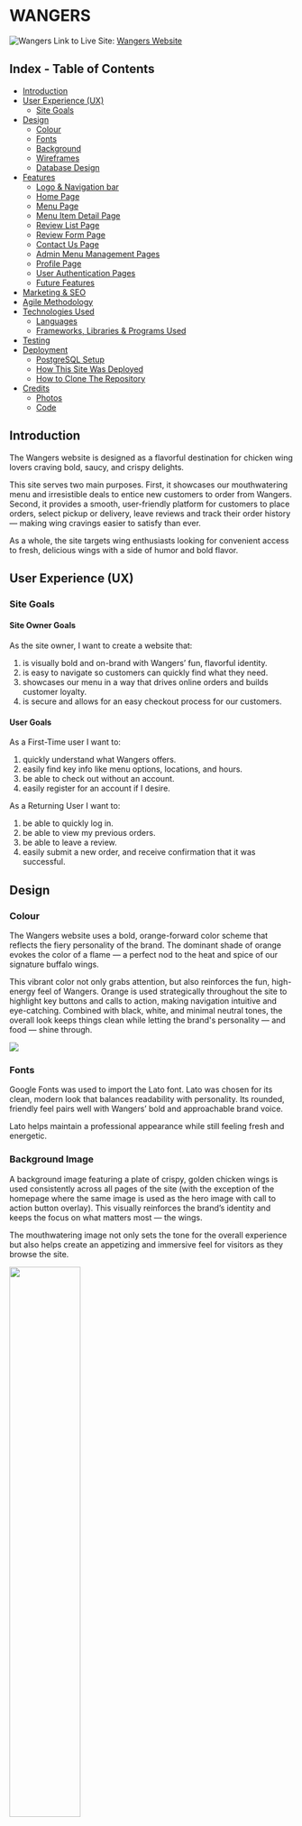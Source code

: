 # WANGERS

![Wangers](static/documentation/wangers.jpg)
Link to Live Site: [Wangers Website](https://wangers-d543b0386356.herokuapp.com/)

## Index - Table of Contents
* [Introduction](#introduction)
* [User Experience (UX)](#user-experience-ux) 
    * [Site Goals](#site-goals) 
* [Design](#design)
    * [Colour](#colour)
    * [Fonts](#fonts)
    * [Background](#background-image)
    * [Wireframes](#wireframes)
    * [Database Design](#database-design-and-erd)
* [Features](#features)
    * [Logo & Navigation bar](#logo-and-navigation-bar)
    * [Home Page](#home-page)
    * [Menu Page](#menu-page)
    * [Menu Item Detail Page](#menu-item-detail-page)
    * [Review List Page](#review-list-page)
    * [Review Form Page](#review-form-page)
    * [Contact Us Page](#contact-us-page)
    * [Admin Menu Management Pages](#admin-menu-management-pages)
    * [Profile Page](#profile-page)
    * [User Authentication Pages](#user-authentication-pages)
    * [Future Features](#future-features)
* [Marketing & SEO](#marketing--seo)
* [Agile Methodology](#agile-methodology)
* [Technologies Used](#technologies-used)
    * [Languages](#languages)
    * [Frameworks, Libraries & Programs Used](#frameworks-libraries--programs-used)
* [Testing](#testing)
* [Deployment](#deployment)
    * [PostgreSQL Setup](#postgresql-setup)
    * [How This Site Was Deployed](#how-this-site-was-deployed)
    * [How to Clone The Repository](#how-to-clone-the-repository)
* [Credits](#credits)
    * [Photos](#photos)
    * [Code](#code)


## Introduction
The Wangers website is designed as a flavorful destination for chicken wing lovers craving bold, saucy, and crispy delights.

This site serves two main purposes. First, it showcases our mouthwatering menu and irresistible deals to entice new customers to order from Wangers. Second, it provides a smooth, user-friendly platform for customers to place orders, select pickup or delivery, leave reviews and track their order history — making wing cravings easier to satisfy than ever.

As a whole, the site targets wing enthusiasts looking for convenient access to fresh, delicious wings with a side of humor and bold flavor.

## User Experience (UX)

### Site Goals

#### Site Owner Goals

As the site owner, I want to create a website that:
1. is visually bold and on-brand with Wangers’ fun, flavorful identity.  
2. is easy to navigate so customers can quickly find what they need.  
3. showcases our menu in a way that drives online orders and builds customer loyalty.
4. is secure and allows for an easy checkout process for our customers.   

#### User Goals

As a First-Time user I want to:
1. quickly understand what Wangers offers. 
2. easily find key info like menu options, locations, and hours.  
3. be able to check out without an account.
4. easily register for an account if I desire. 

As a Returning User I want to:
1. be able to quickly log in.
2. be able to view my previous orders. 
3. be able to leave a review.
4. easily submit a new order, and receive confirmation that it was successful. 


## Design

### Colour
The Wangers website uses a bold, orange-forward color scheme that reflects the fiery personality of the brand. The dominant shade of orange evokes the color of a flame — a perfect nod to the heat and spice of our signature buffalo wings.

This vibrant color not only grabs attention, but also reinforces the fun, high-energy feel of Wangers. Orange is used strategically throughout the site to highlight key buttons and calls to action, making navigation intuitive and eye-catching. Combined with black, white, and minimal neutral tones, the overall look keeps things clean while letting the brand's personality — and food — shine through.

<img src="media/readme/color_palette.png">

### Fonts
Google Fonts was used to import the Lato font. Lato was chosen for its clean, modern look that balances readability with personality. Its rounded, friendly feel pairs well with Wangers’ bold and approachable brand voice.

Lato helps maintain a professional appearance while still feeling fresh and energetic.

### Background Image
A background image featuring a plate of crispy, golden chicken wings is used consistently across all pages of the site (with the exception of the homepage where the same image is used as the hero image with call to action button overlay). This visually reinforces the brand’s identity and keeps the focus on what matters most — the wings. 

The mouthwatering image not only sets the tone for the overall experience but also helps create an appetizing and immersive feel for visitors as they browse the site.

<img src="media/hero.webp" width="50%">

### Wireframes

The  wireframes were created in Balsamiq to outline the basic structure of the site. These wireframes were kept simple, reflecting a clean professional minimalist design approach.

<details><summary>Home Page</summary>
<img src="media/readme/wireframes/home.png">
<img src="media/readme/wireframes/home_tablet.png">
<img src="media/readme/wireframes/home_mobile.png">
</details>
<details><summary>Menu Page</summary>
<img src="media/readme/wireframes/menu.png">
<img src="media/readme/wireframes/menu_tablet.png">
</details>
<details><summary>Menu Detail Page</summary>
<img src="media/readme/wireframes/menu_detail.png">
<img src="media/readme/wireframes/menu_detail_tablet.png">
</details>
<details><summary>Review List Page</summary>
<img src="media/readme/wireframes/reviews.png">
<img src="media/readme/wireframes/reviews_tablet.png">
</details>
<details><summary>Review Form Page</summary>
<img src="media/readme/wireframes/review_form.png">
<img src="media/readme/wireframes/review_form_tablet.png">
</details>
<details><summary>Contact Page</summary>
<img src="media/readme/wireframes/contact.png">
<img src="media/readme/wireframes/contact_tablet.png">
</details>
<details><summary>Profile Page</summary>
<img src="media/readme/wireframes/my_profile.png">
<img src="media/readme/wireframes/my_profile_tablet.png">
</details>
<details><summary>Admin Menu Management Page </summary>
<img src="media/readme/wireframes/menu_management.png">
<img src="media/readme/wireframes/menu_management_tablet.png">
</details>


### Database Design and ERD
The databse for the  ***Wangers Website** is designed to efficiently manage customer orders, menu items, sauces, add ons, mailing lists, and user profiles while ensuring flexibility for future development.

The core entities in the database include:

- Users: Users are linked to their respective meal orders.
- 
- 
- 
- 
- 

This relational structure ensures data integrity and allows for efficient retrieval of menu items, optional extras, current & past orders, and dietary restrictions. 

<img src="static/documentation/ERD.jpeg">


## Features

### Logo and Navigation Bar

- A simple and interactive Logo and Navigation Bar are located at the top of each page.
- The Logo links back to the homepage from any page throughout the site as this is a behaviour that would be expected by the user.
- The navigation bar is located in the same position on each page and provides links to various pages of the website.
- The navigation bar contains a Cart Icon with a dymanically updting order total so users can easily see how much they are going to spend. 
- A My Account icon is available in the navbar at all times, containing a dropdown that changes based on a user's authentication status.
    - If an unauthenticatied user is visiting the site, the dropdown provides access to the Log In & Registration Pages.
    - If a user is authenticated, the dropdown provides access to the My Profile page and a Sign Out option.
    - If a user is authenticated as a superuser, the dropdown additionally provides access to Menu Management pages. 
- The page that the user is actively using is underlined in the navigation bar to provide a clear view of which page they are currently on. Animation is used on the underline to provide a playful visual experience for the user. 
- The navigation bar is fully responsive on all screen sizes and collapses to a toggler on smaller screen sizes for ease of use.

<img src="media/readme/navbar.jpg">
<img src="media/readme/navbar_tablet.jpg">
    <details><summary>My Account Detail Views</summary>
        <img src="media/readme/navbar_logged_in.jpg">
        <img src="media/readme/navbar_logged_out.jpg">
    </details>


### Home Page
- The Home page conatins a hero image and text overlay that clearly communicates the purpose of the website.
- A button stating "Order Now" is also included in the text overlay as a call to action for the user. This serves as a quick link to the Menu page where users can easily view menu items and add them to their cart for purchase. 

<img src="media/readme/hero_ss.jpg">

- Below the hero image is a small section with some basic information about the company and a few key points to help sell our services. The text is black on a white background for simplicity and a clean look. 

- Below the information section is a final section where users can sign up for a newsletter. It is a simple form with one form field allowing for a quick easy sign up. 

<img src="media/readme/home_ss.jpg">

### Menu Page
- The Menu Page renders all menu items by default and sorts them based on their category into appropriate subheadings. 
- Each item card contains an image of the item, name, and price.
- If a superuser is logged in, the page also contains links to edit and delete the menu items. 
- A search and filter feature have been implemented to help users find what they are looking for more easily as the menu grows in size. 


<img src="media/readme/menu_ss.jpg">

### Menu Detial Page
- The Menu Detail page is where users can add items to their cart. 
- Users will be directed to this page after clicking on a specific item on the Menu page.
- All relevant information about the item is listed here including name, image,description, price, and dietary information.
- Features are availble here to add a Sauce and any relevant Add-Ons, as well as adjust the quantity desired before adding to the Cart.
- There are both Add to Cart and Keep Shopping Buttons at the bottom of the screen for easy navigation. 


<img src="media/readme/menu_detail_ss.jpg">


### User Authentication Pages
- The site contains three main user authentication pages: Registration, Log In, and Log Out.
- They are all styled consistently in a black and white theme.
- They all have sumbission buttons that are styled with the same bold orange color that is seen throughout the site.  
- The sign out feature also contains a buffer page to confirm the user's desire to sign out of their account. 

<img src="media/readme/register_ss.jpg">
<img src="media/readme/login_ss.jpg">
<img src="media/readme/signout_ss.jpg">

### Profile Page
- The profile page contains a form where users are able to manipulate backend user data from the portal, including default delivery information. This information can also be updated via the checkout page.
- The profile page also contains a list of past orders. 

<img src="media/readme/profile_ss.jpg">

### User Reviews Page
- The review page contains a list of all user reviews.
- Search and filter functionality exists so users can find reviews containing specific keywords or linked to a specific menu item.
- There is a like feature implemeneted so authenticated users can interact with the reviews. 
- A button at the bottom of the review page directs users to another page where they can submit a review of their own. 

<img src="media/readme/reviews_ss.jpg">
<img src="media/readme/review_form_ss.jpg">

### Contact/Feeback Page
- The contact page conatins a form that will allow the user to send an email to the admin team. It is paired with both a confirmation email and a website pop up to inform the user that their message has been submitted. 

<img src="media/readme/contact_ss.jpg">

### User Feedback Messages
- Feedback messages are present throughout the site to confirm to a user that they were successful in signing in, signing out, placing an order, updating an order, updating their profile, etc. 

### Future Features
1.  Special Offers & Discounts - A section containing special offers can be used to feature meal deals, game day specials, as well as other coupons and promotions to entice users to order. 

2. Loyalty Reward Program - Another feature can be added to the profile section to track reward points based on users past orders and provide them with free items or money off orders when they reach a certain threshold. 


## Marketing & SEO
For detailed Mareting & SEO research, refer to the [Marketing Documentation](MARKETING.md)


## Agile Methodology

This project was developed using the AGILE Methodology, a [Project Kanban Board](https://github.com/users/MichelleDuda/projects/6), and [Project Milestones](https://github.com/MichelleDuda/wangers-pp5/milestones). This approach helped to create a systematic approach to building my site while allowing for flexibility for priority based decision making. 

In order to effectively manage the development, I utilized GitHub Projects, and was able to break tasks down into user stories for better manageability. As the issues were addressed they were moved from the to-do list to the in progress section, where commit messages were tied to them before they were closed out after the features were tested and deployed. 



## Technologies Used


### Languages
- HTML
- CSS
- Javascript
- Python

### Frameworks, Libraries & Programs Used
- [Heruko](https://www.heroku.com/) was used to deploy this project.
- [Visual Studio](https://code.visualstudio.com/) was the local IDE utilized for development. 
- [GitHub](https://github.com/) was used for version control and code hosting.
- [Google Fonts](https://fonts.google.com) was used for the fonts: Lato.
- [Font Awesome](https://fontawesome.com/) was used for various icons in the footer and headings of the pages. 
- [Balsamiq](https://balsamiq.com/) was used to create the wireframes.
- [Lucid Chart](https://www.lucidchart.com/) was used to creat the Entity Relationship Diagram
- [CI Python Linter](https://pep8ci.herokuapp.com/)
- [CSS-Valitador](#https://jigsaw.w3.org/css-validator/) was used for CSS validation
- [W3C](https://validator.w3.org/) was used for HTML validation
- PostgreSQL
- [Django](https://www.djangoproject.com/) was used as the backend framework.
- [Bootstrap](https://getbootstrap.com/) was used for responsive front-end styling and layout.  
- [Django Allauth](https://django-allauth.readthedocs.io/en/latest/) was used for user authentication and registration.  
- [OAuthLib](https://oauthlib.readthedocs.io/en/latest/) was used to support OAuth-based authentication flows.  
- [AWS (Amazon Web Services)](https://aws.amazon.com/) was used to host static and media files via AWS S3.  
- [Stripe](https://stripe.com/) was used to handle secure online payment processing. 
- [Django-Crispy-Forms](https://django-crispy-forms.readthedocs.io/en/latest/) – Used to render Django forms elegantly with minimal code.  
- [Gunicorn](https://gunicorn.org/) – A WSGI HTTP server for deploying the Django app on Heroku.  
- [Pillow](https://python-pillow.org/) – Python Imaging Library used for image handling (e.g., profile pictures, product images).   
- [Django-Storages](https://django-storages.readthedocs.io/en/latest/) – Manages media and static file storage via AWS S3.  


## Testing
For detailed testing results, refer to the [Testing Documentation](TESTING.md)

## Deployment

### PostgreSQL Setup
1. Create a New Database Instance
2. Retrieve Database URL from your account dashboard.
3. Store the Database URL in env.py file as follows:
        import os
        os.environ["DATABASE_URL"] = "<your_postgres_connection_url>"
4. Ensure your env.py file is in gitignore
5. Add DATABASE_URL to Heroku Config Vars by navigating to Settings>Reveal Config Vars and adding:  
    - Key: `DATABASE_URL`  
    - Value: `<your_postgres_connection_url>`  

### How This Site Was Deployed
This site was deployed via Heroku.
1. Log into Heroku (https://www.heroku.com).
2. Click on Create 'New App' button.
3. Name the app & choose your region. Click 'Create App' button.
4. Go to the Settings Tab.
5. In the Config Vars section, click 'Reveal Config Vars' button.
  - Enter DATABASE_URL in the key field and enter the actual URL in the value field. Then click 'Add' button.
  - Enter SECRET_KEY in the key field and enter the actual secret key in the value field. Then click 'Add' button.
  - ENTER USE_AWS in the key field and enter True in the value field. Then click 'Add' button.
  - Repeat for all variables in the env.py file.
6. Go to the Deploy Tab.
7. Select GitHub in the Deployment Method section.
8. Confirm to connect to GitHub.
9. Search for repository name and click Connect.
10. Make sure branch is set to main and click 'Deploy Branch' button in Manual Deploy section. .

### How to Clone the Repository

To Clone this repository:
1. Navigate to [https://github.com/MichelleDuda/wangers-pp5](https://github.com/MichelleDuda/wangers-pp5).
2. Click on the "<> Code" button.
3. Copy the URL for the repository using HTTPS, SSH, or GitHub CLI. 
4. Open Git Bash.
5. Change the working directory to the location you want to clone the directory to. 
6. Type git clone and paste the URL that was copied earlier. 
7. Press Enter to begin the clone process. 



## Credits

### Photos
1. [hero.webp](https://www.pexels.com/photo/salmon-dish-with-vegetables-1516415/) by Valeria Boltneva from Pexels.  
2. [Buffalo Chicken Wrap](https://www.pexels.com/photo/close-up-shot-of-shawarma-6416559/) by rajdeepcraft from Pexels.  
3. [Apple Pie](https://www.pexels.com/photo/sliced-bread-on-white-ceramic-plate-6148194/) by ROMAN ODINTSOV from Pexels.  
4. [Glass of Milk (Facebook page)](https://www.pexels.com/photo/grayscale-photography-of-glass-of-milk-2198626/) by Alexas Fotos from Pexels.  
5. [Hot Sauce (Facebook)](https://www.pexels.com/photo/red-and-orange-soup-in-a-bowl-on-the-wooden-table-top-5737247/) by RDNE Stock project from Pexels.  
6. Fire tongue (Facebook) — Image created with AI using OpenAI’s DALL·E.  
7. [Facebook Photo](https://www.pexels.com/photo/close-up-on-meat-and-carrot-on-tray-10303259/) by Юлия Чалова from Pexels.  
8. [Facebook Photo](https://www.pexels.com/photo/person-holding-barbecue-chicken-with-white-sauce-12087946/) by Leslie Torres from Pexels.  
9. [Facebook Photo](https://www.pexels.com/photo/wild-wings-wings-photography-27645102/) by Zain Ali from Pexels.  
10. [Chicken Wings with White Sauce](https://www.pexels.com/photo/fried-chicken-legs-in-sweet-glaze-10361458/) by Mohamad Sadek from Pexels.  
11. [Chicken Wings with Dipping Sauce](https://www.pexels.com/photo/meat-with-sauce-24182618/) by Sergio Arreola from Pexels.  
12. [Camera Illustration (for no image file)](https://unsplash.com/illustrations/a-drawing-of-a-camera-on-a-white-background-p_Lvm8TJCZI) by Round Icons on Unsplash.  
13. [Bone-in Wings](https://unsplash.com/photos/fried-chicken-on-black-plate-R-7_ErUOLxw?utm_content=creditCopyText&utm_medium=referral&utm_source=unsplash) by [Scott Eckersley](https://unsplash.com/@scotteckersley?utm_content=creditCopyText&utm_medium=referral&utm_source=unsplash) on Unsplash.  
14. [Boneless Wings](https://www.pexels.com/photo/a-box-with-fried-chicken-in-it-and-a-dipping-sauce-15029888/) by Shameel Mukkath from Pexels.  
15. [Vegan Buffalo Wings](https://www.pexels.com/photo/cooked-food-on-a-red-tray-5215873/) by Rodrigo Morelos Oseguera from Pexels.  
16. [Fried Chicken Sandwich](https://www.pexels.com/photo/a-chicken-burger-in-close-up-photography-7963144/) by Erwin Quintana from Pexels.  
17. [Chicken Wrap](https://www.pexels.com/photo/close-up-shot-of-shawarma-6416559/) by rajdeepcraft from Pexels.   
18. [Fries](https://www.pexels.com/photo/fried-potatoes-1583884/) by Dzenina Lukac from Pexels.  
19. [Vegan Wings](https://www.pexels.com/photo/cooked-food-on-a-red-tray-5215873/) by Rodrigo Morelos Oseguera from Pexels.  
20. [Sweet Potato Fries](https://www.pexels.com/photo/fries-and-dipping-sauce-1893555/) by Valeria Boltneva from Pexels.  
21. [Facebook Page Wings](https://www.pexels.com/photo/buffalo-wings-with-sesame-seeds-and-dips-on-plastic-containers-11299734/) by Meraj Kazi from Pexels.  
22. Facebook Page Chicken Wing Vector — Image generated by ChatGPT using DALL·E by OpenAI.


### Code

1. [TabletoMarkdown.com](https://tabletomarkdown.com/convert-spreadsheet-to-markdown/) was used to convert my additional manual testing table from an excel spreadsheet to markdown.
2. [Djano Documentation](https://docs.djangoproject.com/en/5.1/intro/) was used extensively to create various componenets of this project. 
3. [Bootstrap Documentation](https://getbootstrap.com/docs/5.0/getting-started/introduction/) was used extensively to create various componenets of this project.
4. Various sections of my code were modeled off the Code Institute Boutique Ado Walkthrough project. 
